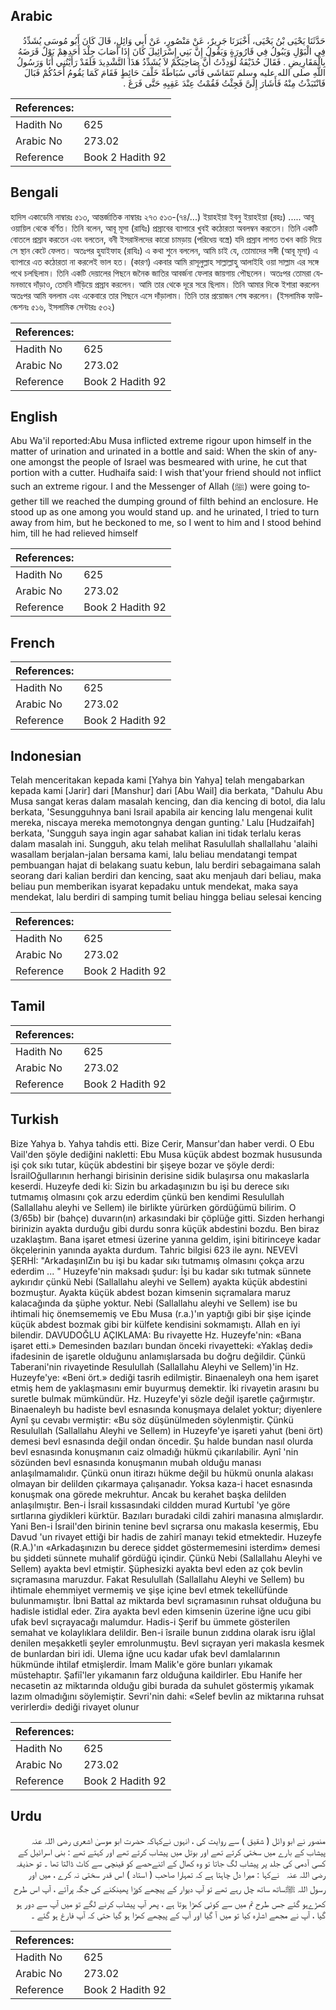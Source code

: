 ## Arabic


<div dir="rtl" lang="ar" style={{fontSize:'larger',backgroundColor:'#f8f9fa',padding:20}}>
حَدَّثَنَا يَحْيَى بْنُ يَحْيَى، أَخْبَرَنَا جَرِيرٌ، عَنْ مَنْصُورٍ، عَنْ أَبِي وَائِلٍ، قَالَ كَانَ أَبُو مُوسَى يُشَدِّدُ فِي الْبَوْلِ وَيَبُولُ فِي قَارُورَةٍ وَيَقُولُ إِنَّ بَنِي إِسْرَائِيلَ كَانَ إِذَا أَصَابَ جِلْدَ أَحَدِهِمْ بَوْلٌ قَرَضَهُ بِالْمَقَارِيضِ ‏.‏ فَقَالَ حُذَيْفَةُ لَوَدِدْتُ أَنَّ صَاحِبَكُمْ لاَ يُشَدِّدُ هَذَا التَّشْدِيدَ فَلَقَدْ رَأَيْتُنِي أَنَا وَرَسُولُ اللَّهِ صلى الله عليه وسلم نَتَمَاشَى فَأَتَى سُبَاطَةً خَلْفَ حَائِطٍ فَقَامَ كَمَا يَقُومُ أَحَدُكُمْ فَبَالَ فَانْتَبَذْتُ مِنْهُ فَأَشَارَ إِلَىَّ فَجِئْتُ فَقُمْتُ عِنْدَ عَقِبِهِ حَتَّى فَرَغَ ‏.‏
</div>
<div style={{backgroundColor:'#f8f9fa',padding:20, marginBottom: 10}}><table> <thead> <tr> <th>References:</th> <th></th> </tr> </thead> <tbody><tr><td>Hadith No</td><td>625</td></tr><tr><td>Arabic No</td><td>273.02</td></tr><tr><td>Reference</td><td>Book 2 Hadith 92</td></tr></tbody></table></div>

## Bengali


<div dir="ltr" lang="bn" style={{fontSize:'larger',backgroundColor:'#f8f9fa',padding:20}}>
হাদিস একাডেমি নাম্বারঃ ৫১৩, আন্তর্জাতিক নাম্বারঃ ২৭৩ ৫১৩-(৭৪/...) ইয়াহইয়া ইবনু ইয়াহইয়া (রহঃ) ..... আবূ ওয়ায়িল থেকে বর্ণিত। তিনি বলেন, আবূ মূসা (রাযিঃ) প্রস্রাবের ব্যাপারে খুবই কঠোরতা অবলম্বন করতেন। তিনি একটি বোতলে প্রস্রাব করতেন এবং বলতেন, বনী ইসরাঈলদের কারো চামড়ায় (পরিধেয় বস্ত্রে) যদি প্রস্রাব লাগত তখন কাচি দিয়ে সে স্থান কেটে ফেলত। অতঃপর হুযাইফাহ (রাযিঃ) এ কথা শুনে বললেন, আমি চাই যে, তোমাদের সঙ্গী (আবূ মূসা) এ ব্যাপারে এত কঠোরতা না করলেই ভাল হত। (কারণ) একবার আমি রাসূলুল্লাহ সাল্লাল্লাহু আলাইহি ওয়া সাল্লাম এর সঙ্গে পথে চলছিলাম। তিনি একটি দেয়ালের পিছনে জনৈক জাতির আবর্জনা ফেলার জায়গায় পৌছলেন। অতঃপর তোমরা যেমনভাবে দাঁড়াও, তেমনি দাঁড়িয়ে প্রস্রাব করলেন। আমি তার থেকে দূরে সরে ছিলাম। তিনি আমার দিকে ইশারা করলেন অতঃপর আমি বললাম এবং একেবারে তার পিছনে এসে দাঁড়ালাম। তিনি তার প্রয়োজন শেষ করলেন। (ইসলামিক ফাউন্ডেশনঃ ৫১৬, ইসলামিক সেন্টারঃ ৫৩২)
</div>
<div style={{backgroundColor:'#f8f9fa',padding:20, marginBottom: 10}}><table> <thead> <tr> <th>References:</th> <th></th> </tr> </thead> <tbody><tr><td>Hadith No</td><td>625</td></tr><tr><td>Arabic No</td><td>273.02</td></tr><tr><td>Reference</td><td>Book 2 Hadith 92</td></tr></tbody></table></div>

## English


<div dir="ltr" lang="en" style={{fontSize:'larger',backgroundColor:'#f8f9fa',padding:20}}>
Abu Wa'il reported:Abu Musa inflicted extreme rigour upon himself in the matter of urination and urinated in a bottle and said: When the skin of anyone amongst the people of Israel was besmeared with urine, he cut that portion with a cutter. Hudhaifa said: I wish that'your friend should not inflict such an extreme rigour. I and the Messenger of Allah (ﷺ) were going together till we reached the dumping ground of filth behind an enclosure. He stood up as one among you would stand up. and he urinated, I tried to turn away from him, but he beckoned to me, so I went to him and I stood behind him, till he had relieved himself
</div>
<div style={{backgroundColor:'#f8f9fa',padding:20, marginBottom: 10}}><table> <thead> <tr> <th>References:</th> <th></th> </tr> </thead> <tbody><tr><td>Hadith No</td><td>625</td></tr><tr><td>Arabic No</td><td>273.02</td></tr><tr><td>Reference</td><td>Book 2 Hadith 92</td></tr></tbody></table></div>

## French


<div dir="ltr" lang="fr" style={{fontSize:'larger',backgroundColor:'#f8f9fa',padding:20}}>

</div>
<div style={{backgroundColor:'#f8f9fa',padding:20, marginBottom: 10}}><table> <thead> <tr> <th>References:</th> <th></th> </tr> </thead> <tbody><tr><td>Hadith No</td><td>625</td></tr><tr><td>Arabic No</td><td>273.02</td></tr><tr><td>Reference</td><td>Book 2 Hadith 92</td></tr></tbody></table></div>

## Indonesian


<div dir="ltr" lang="id" style={{fontSize:'larger',backgroundColor:'#f8f9fa',padding:20}}>
Telah menceritakan kepada kami [Yahya bin Yahya] telah mengabarkan kepada kami [Jarir] dari [Manshur] dari [Abu Wail] dia berkata, "Dahulu Abu Musa sangat keras dalam masalah kencing, dan dia kencing di botol, dia lalu berkata, 'Sesungguhnya bani Israil apabila air kencing lalu mengenai kulit mereka, niscaya mereka memotongnya dengan gunting.' Lalu [Hudzaifah] berkata, 'Sungguh saya ingin agar sahabat kalian ini tidak terlalu keras dalam masalah ini. Sungguh, aku telah melihat Rasulullah shallallahu 'alaihi wasallam berjalan-jalan bersama kami, lalu beliau mendatangi tempat pembuangan hajat di belakang suatu kebun, lalu berdiri sebagaimana salah seorang dari kalian berdiri dan kencing, saat aku menjauh dari beliau, maka beliau pun memberikan isyarat kepadaku untuk mendekat, maka saya mendekat, lalu berdiri di samping tumit beliau hingga beliau selesai kencing
</div>
<div style={{backgroundColor:'#f8f9fa',padding:20, marginBottom: 10}}><table> <thead> <tr> <th>References:</th> <th></th> </tr> </thead> <tbody><tr><td>Hadith No</td><td>625</td></tr><tr><td>Arabic No</td><td>273.02</td></tr><tr><td>Reference</td><td>Book 2 Hadith 92</td></tr></tbody></table></div>

## Tamil


<div dir="ltr" lang="ta" style={{fontSize:'larger',backgroundColor:'#f8f9fa',padding:20}}>

</div>
<div style={{backgroundColor:'#f8f9fa',padding:20, marginBottom: 10}}><table> <thead> <tr> <th>References:</th> <th></th> </tr> </thead> <tbody><tr><td>Hadith No</td><td>625</td></tr><tr><td>Arabic No</td><td>273.02</td></tr><tr><td>Reference</td><td>Book 2 Hadith 92</td></tr></tbody></table></div>

## Turkish


<div dir="ltr" lang="tr" style={{fontSize:'larger',backgroundColor:'#f8f9fa',padding:20}}>
Bize Yahya b. Yahya tahdis etti. Bize Cerir, Mansur'dan haber verdi. O Ebu Vail'den şöyle dediğini nakletti: Ebu Musa küçük abdest bozmak hususunda işi çok sıkı tutar, küçük abdestini bir şişeye bozar ve şöyle derdi: İsrailOğullarının herhangi birisinin derisine sidik bulaşırsa onu makaslarla keserdi. Huzeyfe dedi ki: Sizin bu arkadaşınızın bu işi bu derece sıkı tutmamış olmasını çok arzu ederdim çünkü ben kendimi Resulullah (Sallallahu aleyhi ve Sellem) ile birlikte yürürken gördüğümü bilirim. O (3/65b) bir (bahçe) duvarın(ın) arkasındaki bir çöplüğe gitti. Sizden herhangi birinizin ayakta durduğu gibi durdu sonra küçük abdestini bozdu. Ben biraz uzaklaştım. Bana işaret etmesi üzerine yanına geldim, işini bitirinceye kadar ökçelerinin yanında ayakta durdum. Tahric bilgisi 623 ile aynı. NEVEVİ ŞERHİ: "ArkadaşınlZın bu işi bu kadar sıkı tutmamış olmasını çokça arzu ederdim ... " Huzeyfe'nin maksadı şudur: İşi bu kadar sıkı tutmak sünnete aykırıdır çünkü Nebi (Sallallahu aleyhi ve Sellem) ayakta küçük abdestini bozmuştur. Ayakta küçük abdest bozan kimsenin sıçramalara maruz kalacağında da şüphe yoktur. Nebi (Sallallahu aleyhi ve Sellem) ise bu ihtimali hiç önemsememiş ve Ebu Musa (r.a.)'ın yaptığı gibi bir şişe içinde küçük abdest bozmak gibi bir külfete kendisini sokmamıştı. Allah en iyi bilendir. DAVUDOĞLU AÇIKLAMA: Bu rivayette Hz. Huzeyfe'nin: «Bana işaret etti.» Demesinden bazıları bundan önceki rivayetteki: «Yaklaş dedi» ifadesinin de işaretle olduğunu anlamışlarsada bu doğru değildir. Çünkü Taberani'nin rivayetinde Resulullah (Sallallahu Aleyhi ve Sellem)'in Hz. Huzeyfe'ye: «Beni ört.» dediği tasrih edilmiştir. Binaenaleyh ona hem işaret etmiş hem de yaklaşmasını emir buyurmuş demektir. İki rivayetin arasını bu suretle bulmak mümkündür. Hz. Huzeyfe'yi sözle değil işaretle çağırmıştır. Binaenaleyh bu hadiste bevl esnasında konuşmaya delalet yoktur; diyenlere Aynî şu cevabı vermiştir: «Bu söz düşünülmeden söylenmiştir. Çünkü Resulullah (Sallallahu Aleyhi ve Sellem) in Huzeyfe'ye işareti yahut (beni ört) demesi bevl esnasında değil ondan öncedir. Şu halde bundan nasıl olurda bevl esnasında konuşmanın caiz olmadığı hükmü çıkarılabilir. Aynî 'nin sözünden bevl esnasında konuşmanın mubah olduğu manası anlaşılmamalıdır. Çünkü onun itirazı hükme değil bu hükmü onunla alakası olmayan bir delilden çıkarmaya çalışanadır. Yoksa kaza-i hacet esnasında konuşmak ona görede mekruhtur. Ancak bu kerahet başka delilden anlaşılmıştır. Ben-i İsrail kıssasındaki cildden murad Kurtubî 'ye göre sırtlarına giydikleri kürktür. Bazıları buradaki cildi zahiri manasına almışlardır. Yani Ben-i İsrail'den birinin tenine bevl sıçrarsa onu makasla kesermiş, Ebu Davud 'un rivayet ettiği bir hadis de zahirî manayı tekid etmektedir. Huzeyfe (R.A.)'ın «Arkadaşınızın bu derece şiddet göstermemesini isterdim» demesi bu şiddeti sünnete muhalif gördüğü içindir. Çünkü Nebi (Sallallahu Aleyhi ve Sellem) ayakta bevl etmiştir. Şüphesizki ayakta bevl eden az çok bevlin sıçramasına maruzdur. Fakat Resulullah (Sallallahu Aleyhi ve Sellem) bu ihtimale ehemmiyet vermemiş ve şişe içine bevl etmek tekellüfünde bulunmamıştır. İbni Battal az miktarda bevl sıçramasının ruhsat olduğuna bu hadisle istidlal eder. Zira ayakta bevl eden kimsenin üzerine iğne ucu gibi ufak bevl sıçrayacağı malumdur. Hadis-i Şerif bu ümmete gösterilen semahat ve kolaylıklara delildir. Ben-i îsraile bunun zıddına olarak isru iğlal denilen meşakketli şeyler emrolunmuştu. Bevl sıçrayan yeri makasla kesmek de bunlardan biri idi. Ulema iğne ucu kadar ufak bevl damlalarının hükmünde ihtilaf etmişlerdir. İmam Malik'e göre bunları yıkamak müstehaptır. Şafiî'ler yıkamanın farz olduğuna kaildirler. Ebu Hanife her necasetin az miktarında olduğu gibi burada da suhulet göstermiş yıkamak lazım olmadığını söylemiştir. Sevri'nin dahi: «Selef bevlin az miktarına ruhsat verirlerdi» dediği rivayet olunur
</div>
<div style={{backgroundColor:'#f8f9fa',padding:20, marginBottom: 10}}><table> <thead> <tr> <th>References:</th> <th></th> </tr> </thead> <tbody><tr><td>Hadith No</td><td>625</td></tr><tr><td>Arabic No</td><td>273.02</td></tr><tr><td>Reference</td><td>Book 2 Hadith 92</td></tr></tbody></table></div>

## Urdu


<div dir="rtl" lang="ur" style={{fontSize:'larger',backgroundColor:'#f8f9fa',padding:20}}>
منصور نے ابو وائل ( شقیق ) سے روایت کی ، انہوں نےکہاکہ حضرت ابو موسیٰ اشعری ‌رضی ‌اللہ ‌عنہ ‌ ‌ پیشاب کے بارے میں سختی کرتے تھے اور بوتل میں پیشاب کرتے تھے اور کہتے تھے : بنی اسرائیل کے کسی آدمی کی جلد پر پیشاب لگ جاتا تو وہ کھال کے اتنےحصے کو قینچی سے کاٹ ڈالتا تھا ۔ تو حذیفہ ‌رضی ‌اللہ ‌عنہ ‌ ‌ نےکہا : میرا دل چاہتا ہے کہ تمہارا صاحب ( استاد ) اس قدر سختی نہ کرے ، میں اور رسول اللہ ﷺساتھ ساتھ چل رہے تھے تو آپ دیوار کے پیچھے کوڑا پھینکنے کی جگہ پرآئے ، آپ اس طرح کھڑےہو گئے جس طرح تم میں سے کوئی کھڑا ہوتا ہے ، پھر آپ پیشاب کرنے لگے تو میں آپ سے دور ہو گیا ، آپ نے مجھے اشارہ کیا تو میں آ گیا اور آپ کے پیچھے کھڑا ہو گیا حتی کہ آپ فارغ ہو گئے ۔
</div>
<div style={{backgroundColor:'#f8f9fa',padding:20, marginBottom: 10}}><table> <thead> <tr> <th>References:</th> <th></th> </tr> </thead> <tbody><tr><td>Hadith No</td><td>625</td></tr><tr><td>Arabic No</td><td>273.02</td></tr><tr><td>Reference</td><td>Book 2 Hadith 92</td></tr></tbody></table></div>